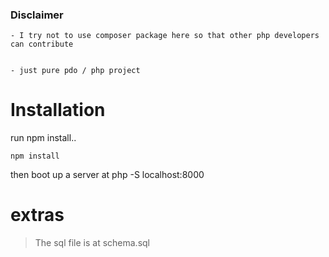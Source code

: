 ### Disclaimer

	- I try not to use composer package here so that other php developers can contribute

	
	- just pure pdo / php project

# Installation

run npm install..

```
npm install 
```

then boot up a server at php -S localhost:8000
	
# extras

> The sql file is at schema.sql 
